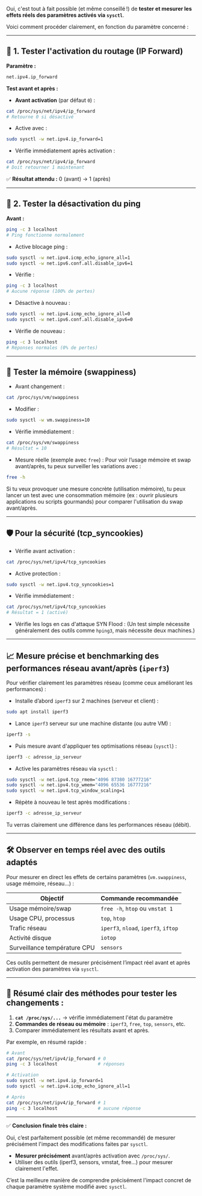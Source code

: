 Oui, c'est tout à fait possible (et même conseillé !) de **tester et mesurer les effets réels des paramètres activés via `sysctl`**.

Voici comment procéder clairement, en fonction du paramètre concerné :

---

## 🚩 **1. Tester l'activation du routage (IP Forward)**

**Paramètre :**  
```bash
net.ipv4.ip_forward
```

**Test avant et après :**

- **Avant activation** (par défaut `0`) :

```bash
cat /proc/sys/net/ipv4/ip_forward
# Retourne 0 si désactivé
```

- Active avec :
```bash
sudo sysctl -w net.ipv4.ip_forward=1
```

- Vérifie immédiatement après activation :
```bash
cat /proc/sys/net/ipv4/ip_forward
# Doit retourner 1 maintenant
```

✅ **Résultat attendu :** 0 (avant) → 1 (après)

---

## 🚩 **2. Tester la désactivation du ping**

**Avant :**

```bash
ping -c 3 localhost
# Ping fonctionne normalement
```

- Active blocage ping :
```bash
sudo sysctl -w net.ipv4.icmp_echo_ignore_all=1
sudo sysctl -w net.ipv6.conf.all.disable_ipv6=1

```

- Vérifie :
```bash
ping -c 3 localhost
# Aucune réponse (100% de pertes)
```

- Désactive à nouveau :
```bash
sudo sysctl -w net.ipv4.icmp_echo_ignore_all=0
sudo sysctl -w net.ipv6.conf.all.disable_ipv6=0

```

- Vérifie de nouveau :
```bash
ping -c 3 localhost
# Réponses normales (0% de pertes)
```

---

## 🔹 **Tester la mémoire (swappiness)**

- Avant changement :
```bash
cat /proc/sys/vm/swappiness
```

- Modifier :
```bash
sudo sysctl -w vm.swappiness=10
```

- Vérifie immédiatement :
```bash
cat /proc/sys/vm/swappiness
# Résultat = 10
```

- Mesure réelle (exemple avec `free`) :
Pour voir l’usage mémoire et swap avant/après, tu peux surveiller les variations avec :

```bash
free -h
```

Si tu veux provoquer une mesure concrète (utilisation mémoire), tu peux lancer un test avec une consommation mémoire (ex : ouvrir plusieurs applications ou scripts gourmands) pour comparer l'utilisation du swap avant/après.

---

## 🛡️ **Pour la sécurité (tcp_syncookies)**

- Vérifie avant activation :
```bash
cat /proc/sys/net/ipv4/tcp_syncookies
```

- Active protection :
```bash
sudo sysctl -w net.ipv4.tcp_syncookies=1
```

- Vérifie immédiatement :
```bash
cat /proc/sys/net/ipv4/tcp_syncookies
# Résultat = 1 (activé)
```

- Vérifie les logs en cas d'attaque SYN Flood :
  (Un test simple nécessite généralement des outils comme `hping3`, mais nécessite deux machines.)

---

## 📈 **Mesure précise et benchmarking des performances réseau avant/après (`iperf3`)**

Pour vérifier clairement les paramètres réseau (comme ceux améliorant les performances) :

- Installe d’abord `iperf3` sur 2 machines (serveur et client) :

```bash
sudo apt install iperf3
```

- Lance `iperf3` serveur sur une machine distante (ou autre VM) :
```bash
iperf3 -s
```

- Puis mesure avant d'appliquer tes optimisations réseau (`sysctl`) :
```bash
iperf3 -c adresse_ip_serveur
```

- Active les paramètres réseau via `sysctl` :

```bash
sudo sysctl -w net.ipv4.tcp_rmem="4096 87380 16777216"
sudo sysctl -w net.ipv4.tcp_wmem="4096 65536 16777216"
sudo sysctl -w net.ipv4.tcp_window_scaling=1
```

- Répète à nouveau le test après modifications :

```bash
iperf3 -c adresse_ip_serveur
```

Tu verras clairement une différence dans les performances réseau (débit).

---

## 🛠️ **Observer en temps réel avec des outils adaptés**

Pour mesurer en direct les effets de certains paramètres (`vm.swappiness`, usage mémoire, réseau…) :

| Objectif                      | Commande recommandée                       |
|-------------------------------|--------------------------------------------|
| Usage mémoire/swap            | `free -h`, `htop` ou `vmstat 1`            |
| Usage CPU, processus          | `top`, `htop`                              |
| Trafic réseau                 | `iperf3`, `nload`, `iperf3`, `iftop`       |
| Activité disque               | `iotop`                                    |
| Surveillance température CPU  | `sensors`                                  |

Ces outils permettent de mesurer précisément l’impact réel avant et après activation des paramètres via `sysctl`.

---

## 🎯 **Résumé clair des méthodes pour tester les changements :**

1. **`cat /proc/sys/...`** → vérifie immédiatement l'état du paramètre  
2. **Commandes de réseau ou mémoire** : `iperf3`, `free`, `top`, `sensors`, etc.  
3. Comparer immédiatement les résultats avant et après.

Par exemple, en résumé rapide :

```bash
# Avant
cat /proc/sys/net/ipv4/ip_forward # 0
ping -c 3 localhost               # réponses

# Activation
sudo sysctl -w net.ipv4.ip_forward=1
sudo sysctl -w net.ipv4.icmp_echo_ignore_all=1

# Après
cat /proc/sys/net/ipv4/ip_forward # 1
ping -c 3 localhost               # aucune réponse
```

---

✅ **Conclusion finale très claire :**

Oui, c’est parfaitement possible (et même recommandé) de mesurer précisément l'impact des modifications faites par `sysctl`.

- **Mesurer précisément** avant/après activation avec `/proc/sys/`.
- Utiliser des outils (iperf3, sensors, vmstat, free...) pour mesurer clairement l'effet.

C’est la meilleure manière de comprendre précisément l'impact concret de chaque paramètre système modifié avec `sysctl`.